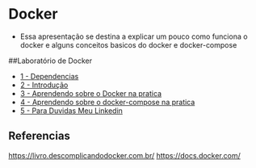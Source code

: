 # Docker
* Essa apresentação se destina a explicar um pouco como funciona o docker e alguns conceitos basicos do docker e docker-compose 

##Laboratório de Docker

* [1 - Dependencias](https://github.com/ViniFTex/Docker/tree/main/dependencia)
* [2 - Introdução](https://github.com/ViniFTex/Docker/blob/main/introducao/apresenta%C3%A7%C3%A3o-docker.pdf)
* [3 - Aprendendo sobre o Docker na pratica](https://github.com/ViniFTex/Docker/tree/main/aprendendo-docker)
* [4 - Aprendendo sobre o docker-compose na pratica](https://github.com/ViniFTex/Docker/tree/main/docker-compose)
* [5 - Para Duvidas Meu Linkedin](https://www.linkedin.com/in/vinicius-teixeira-2958576a)



## Referencias
https://livro.descomplicandodocker.com.br/
https://docs.docker.com/
